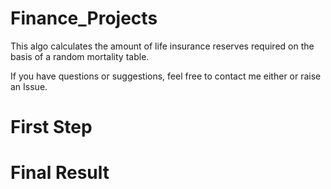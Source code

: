 # Finance_Projects
This algo calculates the amount of life insurance reserves required on the basis of a random mortality table.

If you have questions or suggestions, feel free to contact me either or raise an Issue.


# First Step




# Final Result
